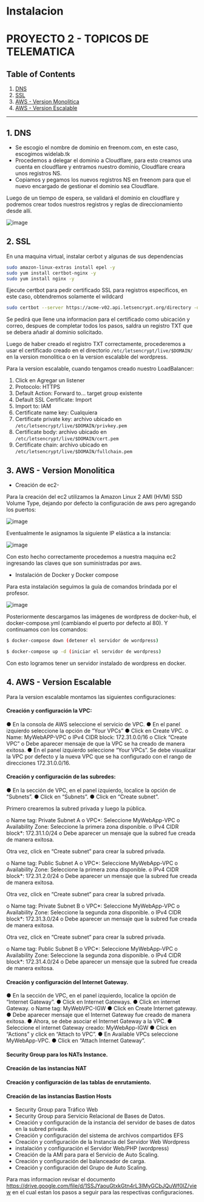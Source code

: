 # Instalacion

# PROYECTO 2 - TOPICOS DE TELEMATICA

## Table of Contents

1. [DNS](#1-dns)
2. [SSL](#2-ssl)
3. [AWS - Version Monolitica](#3-aws---version-monolitica)
4. [AWS - Version Escalable](#4-aws---version-escalable)

---

## 1. DNS

- Se escogio el nombre de dominio en freenom.com, en este caso, escogimos widelab.tk
- Procedemos a delegar el dominio a Cloudflare, para esto creamos una cuenta en cloudflare y entramos nuestro dominio, Cloudflare creara unos registros NS.
- Copiamos y pegamos los nuevos registros NS en freenom para que el nuevo encargado de gestionar el dominio sea Cloudflare.

Luego de un tiempo de espera, se validará el dominio en cloudflare y podremos crear todos nuestros registros y reglas de direccionamiento desde allí.

![image](https://user-images.githubusercontent.com/30262251/118589738-99370880-b766-11eb-88c3-faf34d7561a0.png)


## 2. SSL

En una maquina virtual, instalar cerbot y algunas de sus dependencias

```bash
sudo amazon-linux-extras install epel -y
sudo yum install certbot-nginx -y
sudo yum install nginx -y
```

Ejecute certbot para pedir certificado SSL para registros especificos, en este caso, obtendremos solamente el wildcard

```bash
sudo certbot --server https://acme-v02.api.letsencrypt.org/directory -d *.widelab.tk --manual --preferred-challenges dns-01 certonly
```

Se pedirá que llene una informacion para el certificado como ubicación y correo, despues de completar todos los pasos, saldra un registro TXT que se debera añadir al dominio solicitado.

Luego de haber creado el registro TXT correctamente, procederemos a usar el certificado creado en el directorio `/etc/letsencrypt/live/$DOMAIN/` en la version monolitica o en la version escalable del wordpress.

Para la version escalable, cuando tengamos creado nuestro LoadBalancer:

1. Click en Agregar un listener
2. Protocolo: HTTPS
3. Default Action: Forward to... target group existente
4. Default SSL Certificate: Import
5. Import to: IAM
6. Certificate name key: Cualquiera
7. Certificate private key: archivo ubicado en `/etc/letsencrypt/live/$DOMAIN/privkey.pem`
8. Certificate body: archivo ubicado en `/etc/letsencrypt/live/$DOMAIN/cert.pem`
9. Certificate chain: archivo ubicado en `/etc/letsencrypt/live/$DOMAIN/fullchain.pem`

## 3. AWS - Version Monolitica


- Creación de ec2-

Para la creación del ec2 utilizamos la Amazon Linux 2 AMI (HVM) SSD Volume Type, dejando por defecto la  configuración de aws pero agregando los puertos:

 ![image](https://user-images.githubusercontent.com/30262251/118589531-27f75580-b766-11eb-9cde-fc255e67e800.png)
 
Eventualmente le asignamos la siguiente IP elástica a la instancia:

![image](https://user-images.githubusercontent.com/30262251/118589558-39d8f880-b766-11eb-9706-82b7e11a863f.png)

Con esto hecho correctamente procedemos a nuestra maquina ec2 ingresando las claves que son suministradas por aws.

- Instalación de Docker y Docker compose

Para esta instalación seguimos la guía de comandos brindada por el profesor.

![image](https://user-images.githubusercontent.com/30262251/118589639-612fc580-b766-11eb-88c5-19ac0c829771.png)

Posteriormente descargamos las imágenes de wordpress de docker-hub, el docker-compose.yml (cambiando el puerto por defecto al 80). Y continuamos con los comandos:

```bash
$ docker-compose down (detener el servidor de wordpress)
```

```bash
$ docker-compose up -d (iniciar el servidor de wordpress)
```
Con esto logramos tener un servidor instalado de wordpress en docker. 




## 4. AWS - Version Escalable

Para la version escalable montamos las siguientes configuraciones: 

#### Creación y configuración la VPC: 

●	En la consola de AWS seleccione el servicio de VPC.
●	En el panel izquierdo seleccione la opción de “Your VPCs”
●	Click en Create VPC.
o	Name: MyWebAPP-VPC
o	IPv4 CIDR block: 172.31.0.0/16
o	Click “Create VPC”
o	Debe aparecer mensaje de que la VPC se ha creado de manera exitosa.
●	En el panel izquierdo seleccione “Your VPCs”. Se debe visualizar la VPC por defecto y la nueva VPC que se ha configurado con el rango de direcciones 172.31.0.0/16.

#### Creación y configuración de las subredes:


●	En la sección de VPC, en el panel izquierdo, localice la opción de “Subnets”.
●	Click en “Subnets”.
●	Click en “Create subnet”. 

Primero crearemos la subred privada y luego la pública.

o	Name tag: Private Subnet A
o	VPC*: Seleccione MyWebApp-VPC
o	Availability Zone: Seleccione la primera zona disponible.
o	IPv4 CIDR block*: 172.31.1.0/24
o	Debe aparecer un mensaje que la subred fue creada de manera exitosa.

Otra vez, click en “Create subnet” para crear la subred privada.

o	Name tag: Public Subnet A
o	VPC*: Seleccione MyWebApp-VPC
o	Availability Zone: Seleccione la primera zona disponible.
o	IPv4 CIDR block*: 172.31.2.0/24
o	Debe aparecer un mensaje que la subred fue creada de manera exitosa.

Otra vez, click en “Create subnet” para crear la subred privada.

o	Name tag: Private Subnet B
o	VPC*: Seleccione MyWebApp-VPC
o	Availability Zone: Seleccione la segunda  zona disponible.
o	IPv4 CIDR block*: 172.31.3.0/24
o	Debe aparecer un mensaje que la subred fue creada de manera exitosa.

Otra vez, click en “Create subnet” para crear la subred privada.

o	Name tag: Public Subnet B
o	VPC*: Seleccione MyWebApp-VPC
o	Availability Zone: Seleccione la segunda zona disponible.
o	IPv4 CIDR block*: 172.31.4.0/24
o	Debe aparecer un mensaje que la subred fue creada de manera exitosa.


#### Creación y configuración del Internet Gateway.

●	En la sección de VPC, en el panel izquierdo, localice la opción de “Internet Gateway”.
●	Click en Internet Gateways.
●	Click en internet Gateway.
o	Name tag: MyWebVPC-IGW
●	Click en Create Internet gateway.
●	Debe aparecer mensaje que el Internet Gateway fue creado de manera exitosa.
●	Ahora, se debe asociar el Internet Gateway a la VPC.
●	Seleccione el internet Gateway creado: MyWebApp-IGW
●	Click en “Actions” y click en “Attach to VPC”.
●	En Available VPCs seleccione MyWebApp-VPC.
●	Click en “Attach Internet Gateway”.



#### Security Group para los NATs Instance.	
#### Creación de las instancias NAT	
#### Creación y configuración de las tablas de enrutamiento.	
#### Creación de las instancias Bastion Hosts	
- Security Group para Tráfico Web	
- Security Group para Servicio Relacional de Bases de Datos.
- Creación y configuración de la instancia del servidor de bases de datos en la subred privada.
- Creación y configuración del sistema de archivos compartidos EFS	
- Creación y configuración de la Instancia del Servidor Web Wordpress	
- instalación y configuración el Servidor Web/PHP (wordpress)	
- Creación de la AMI para para el Servicio de Auto Scaling.	
- Creación y configuración del balanceador de carga.	
- Creación y configuración del Grupo de Auto Scaling.	

	
Para mas informacion revisar el documento https://drive.google.com/file/d/1SSJYaouGtxkGtn4rL3IMyGCbJQuWf0IZ/view en el cual estan los pasos a seguir para las respectivas configuraciones.
